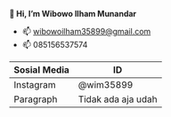 **👋 Hi, I’m Wibowo Ilham Munandar**
- 📫 wibowoilham35899@gmail.com
- 📫 085156537574

| Sosial Media | ID |                                 
| ----------- | ----------- |                         
| Instagram | @wim35899 |                              
| Paragraph | Tidak ada aja udah |                    


